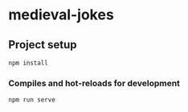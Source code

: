 # medieval-jokes

## Project setup
```
npm install
```

### Compiles and hot-reloads for development
```
npm run serve
```
